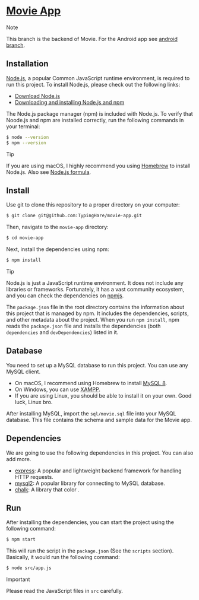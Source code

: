 # [Movie App](https://github.com/TypingHare/movie-app)

> [!NOTE]
> This branch is the backend of Movie. For the Android app see [android branch](https://github.com/TypingHare/movie-app/tree/android).

## Installation

[Node.js](https://nodejs.org/en/download/), a popular Common JavaScript runtime environment, is required to run this project. To install Node.js, please check out the following links:

- [Download Node.js](https://nodejs.org/en/download)
- [Downloading and installing Node.js and npm](https://docs.npmjs.com/downloading-and-installing-node-js-and-npm)

The Node.js package manager (npm) is included with Node.js. To verify that Noode.js and npm are installed correctly, run the following commands in your terminal:

```bash
$ node --version
$ npm --version
```

> [!TIP]
> If you are using macOS, I highly recommend you using [Homebrew](https://brew.sh/) to install Node.js. Also see [Node.js formula](https://formulae.brew.sh/formula/node).

## Install

Use git to clone this repository to a proper directory on your computer:

```bash
$ git clone git@github.com:TypingHare/movie-app.git
```

Then, navigate to the `movie-app` directory:

```bash
$ cd movie-app
```

Next, install the dependencies using npm:

```bash
$ npm install
```

> [!TIP]
> Node.js is just a JavaScript runtime environment. It does not include any libraries or frameworks. Fortunately, it has a vast community ecosystem, and you can check the dependencies on [npmjs](https://www.npmjs.com).
>
> The `package.json` file in the root directory contains the information about this project that is managed by npm. It includes the dependencies, scripts, and other metadata about the project. When you run `npm install`, npm reads the `package.json` file and installs the dependencies (both `dependencies` and `devDependencies`) listed in it.

## Database

You need to set up a MySQL database to run this project. You can use any MySQL client.

- On macOS, I recommend using Homebrew to install [MySQL 8](https://formulae.brew.sh/formula/mysql).
- On Windows, you can use [XAMPP](https://www.apachefriends.org/index.html).
- If you are using Linux, you should be able to install it on your own. Good luck, Linux bro.

After installing MySQL, import the `sql/movie.sql` file into your MySQL database. This file contains the schema and sample data for the Movie app.

## Dependencies

We are going to use the following dependencies in this project. You can also add more.

- [express](https://www.npmjs.com/package/express): A popular and lightweight backend framework for handling HTTP requests.
- [mysql2](https://www.npmjs.com/package/mysql2): A popular library for connecting to MySQL database.
- [chalk](https://www.npmjs.com/package/chalk): A library that color .

## Run

After installing the dependencies, you can start the project using the following command:

```bash
$ npm start
```

This will run the script in the `package.json` (See the `scripts` section). Basically, it would run the following command:

```bash
$ node src/app.js
```

> [!IMPORTANT]
> Please read the JavaScript files in `src` carefully.
